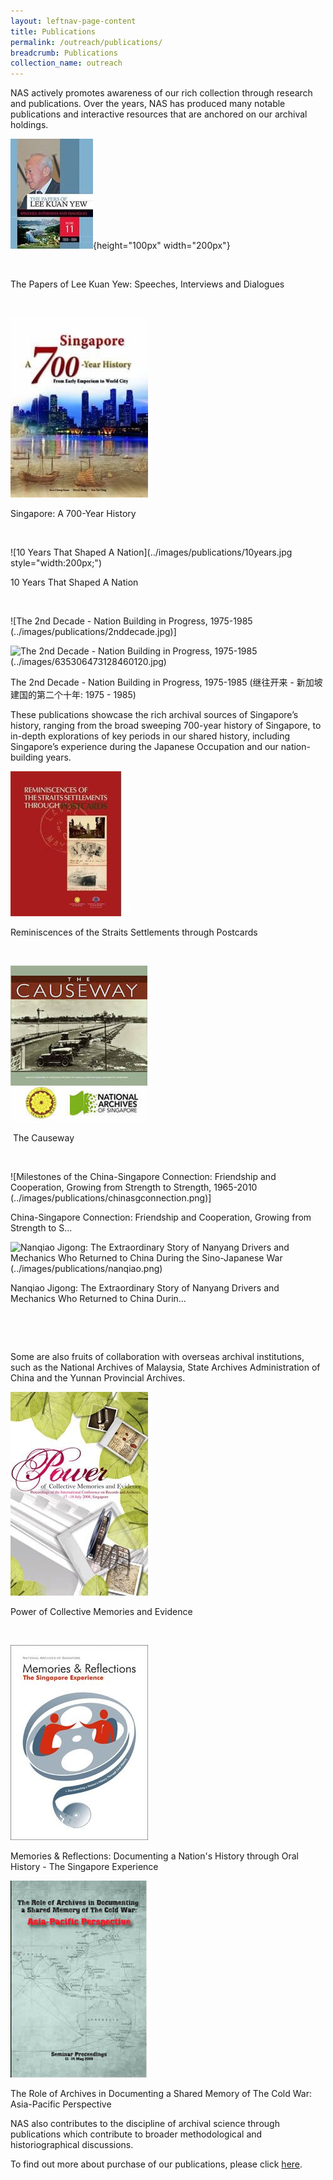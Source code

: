 ```yaml
---
layout: leftnav-page-content
title: Publications
permalink: /outreach/publications/
breadcrumb: Publications
collection_name: outreach
---
```


NAS actively promotes awareness of our rich collection through research and publications. Over the years, NAS has produced many notable publications and interactive resources that are anchored on our archival holdings.

 

![The Papers of Lee Kuan Yew: Speeches, Interviews and Dialogues](../images/publications/leekuanyewspeeches.jpg){height="100px" width="200px"}

 

 

​                             

 The Papers of Lee Kuan Yew: Speeches, Interviews and Dialogues      

​                        

![Singapore: A 700-Year History](../images/publications/700yearhistory.jpg)                             

Singapore: A 700-Year History            

​                 

![10 Years That Shaped A Nation](../images/publications/10years.jpg style="width:200px;")                             

10 Years That Shaped A Nation               

​              

![The 2nd Decade - Nation Building in Progress, 1975-1985 (../images/publications/2nddecade.jpg)]                            

![The 2nd Decade - Nation Building in Progress, 1975-1985 (../images/635306473128460120.jpg)](https://www.nas.gov.sg/UploadFiles/635306473128460120.jpg) 

 The 2nd Decade - Nation Building in Progress, 1975-1985 (继往开来 - 新加坡建国的第二个十年: 1975 - 1985) 



These publications showcase the rich archival sources of Singapore’s history, ranging from the broad sweeping 700-year history of Singapore, to in-depth explorations of key periods in our shared history, including Singapore’s experience during the Japanese Occupation and our nation-building years. 

![Reminiscences of the Straits Settlements through Postcards](../images/publications/straitssettlements.jpg)                             

  Reminiscences of the Straits Settlements through Postcards     

​                        

![The Causeway](../images/publications/causeway.jpg)

​                                The Causeway            

​                 

![Milestones of the China-Singapore Connection: Friendship and Cooperation, Growing from Strength to Strength, 1965-2010 (../images/publications/chinasgconnection.png)]

 

China-Singapore Connection: Friendship and Cooperation, Growing from Strength to S...                             

![Nanqiao Jigong: The Extraordinary Story of Nanyang Drivers and Mechanics Who Returned to China During the Sino-Japanese War (../images/publications/nanqiao.png)]()                             

Nanqiao Jigong: The Extraordinary Story of Nanyang Drivers and Mechanics Who Returned to China Durin... 

​                       

​                     

Some are also fruits of collaboration with overseas archival institutions, such as the National Archives of Malaysia, State Archives Administration of China and the Yunnan Provincial Archives.

 

![Power of Collective Memories and Evidence ](../images/publications/collectivememories.jpg)                             

Power of Collective Memories and Evidence      

​                        

![Memories & Reflections: Documenting a Nation's History through Oral History - The Singapore Experience](../images/publications/memoriesandreflections.jpg)                             

Memories & Reflections: Documenting a Nation's History through Oral History - The Singapore Experience                            



![The Role of Archives in Documenting a Shared Memory of The Cold War: Asia-Pacific Perspective](../images/publications/coldwar.jpg)

 The Role of Archives in Documenting a Shared Memory of The Cold War: Asia-Pacific Perspective                             



NAS also contributes to the discipline of archival science through publications which contribute to broader methodological and historiographical discussions.

 

To find out more about purchase of our publications, please click [here](http://www.nas.gov.sg/archivesonline/publications). 